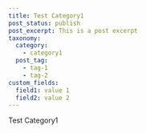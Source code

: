 ```yaml
---
title: Test Category1
post_status: publish
post_excerpt: This is a post excerpt
taxonomy:
  category:
    - category1
  post_tag:
    - tag-1
    - tag-2
custom_fields:
  field1: value 1
  field2: value 2
---
```


Test Category1